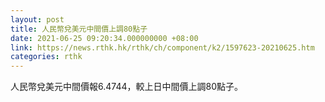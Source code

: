 ```yaml
---
layout: post
title: 人民幣兌美元中間價上調80點子
date: 2021-06-25 09:20:34.000000000 +08:00
link: https://news.rthk.hk/rthk/ch/component/k2/1597623-20210625.htm
categories: rthk
---
```


人民幣兌美元中間價報6.4744，較上日中間價上調80點子。
